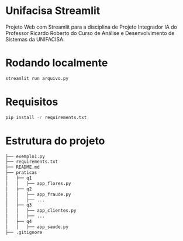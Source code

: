 # Unifacisa Streamlit
Projeto Web com Streamlit para a disciplina de Projeto Integrador IA do Professor Ricardo Roberto do Curso de Análise e Desenvolvimento de Sistemas da UNIFACISA.

# Rodando localmente
```bash 
streamlit run arquivo.py
```
# Requisitos
```bash
pip install -r requirements.txt
```
# Estrutura do projeto
```bash
├── exemplo1.py
├── requirements.txt
├── README.md
├── praticas
│   ├── q1
│   │   ├── app_flores.py
│   ├── q2
│   │   ├── app_fraude.py
│   │   ├── ...
│   ├── q3
│   │   ├── app_clientes.py
│   │   ├── ...
│   ├── q4
│   │   ├── app_saude.py
├── .gitignore
```